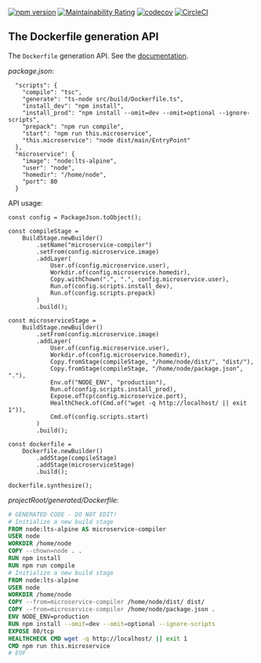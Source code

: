 [![npm version](https://badge.fury.io/js/@raccoons-co%2Fdockerfile.svg)](https://badge.fury.io/js/@raccoons-co%2Fdockerfile)
[![Maintainability Rating](https://sonarcloud.io/api/project_badges/measure?project=raccoons-co_cleanway&metric=sqale_rating)](https://sonarcloud.io/summary/new_code?id=raccoons-co_cleanway)
[![codecov](https://codecov.io/gh/raccoons-co/dockerfile/graph/badge.svg?token=uksCzUBmwv)](https://codecov.io/gh/raccoons-co/dockerfile)
[![CircleCI](https://dl.circleci.com/status-badge/img/gh/raccoons-co/dockerfile/tree/master.svg?style=svg)](https://dl.circleci.com/status-badge/redirect/gh/raccoons-co/dockerfile/tree/main)

The Dockerfile generation API
---

The `Dockerfile` generation API. See the [documentation](https://raccoons-co.github.io/dockerfile/).

*package.json*:

~~~
  "scripts": {
    "compile": "tsc",
    "generate": "ts-node src/build/Dockerfile.ts",
    "install_dev": "npm install",
    "install_prod": "npm install --omit=dev --omit=optional --ignore-scripts",
    "prepack": "npm run compile",
    "start": "npm run this.microservice",
    "this.microservice": "node dist/main/EntryPoint"
  },
  "microservice": {
    "image": "node:lts-alpine",
    "user": "node",
    "homedir": "/home/node",
    "port": 80
  }
~~~

API usage:

~~~
const config = PackageJson.toObject();

const compileStage =
    BuildStage.newBuilder()
        .setName("microservice-compiler")
        .setFrom(config.microservice.image)
        .addLayer(
            User.of(config.microservice.user),
            Workdir.of(config.microservice.homedir),
            Copy.withChown(".", ".", config.microservice.user),
            Run.of(config.scripts.install_dev),
            Run.of(config.scripts.prepack)
        )
        .build();

const microserviceStage =
    BuildStage.newBuilder()
        .setFrom(config.microservice.image)
        .addLayer(
            User.of(config.microservice.user),
            Workdir.of(config.microservice.homedir),
            Copy.fromStage(compileStage, "/home/node/dist/", "dist/"),
            Copy.fromStage(compileStage, "/home/node/package.json", "."),
            Env.of("NODE_ENV", "production"),
            Run.of(config.scripts.install_prod),
            Expose.ofTcp(config.microservice.port),
            HealthCheck.of(Cmd.of("wget -q http://localhost/ || exit 1")),
            Cmd.of(config.scripts.start)
        )
        .build();

const dockerfile =
    Dockerfile.newBuilder()
        .addStage(compileStage)
        .addStage(microserviceStage)
        .build();

dockerfile.synthesize();
~~~

*projectRoot/generated/Dockerfile*:

~~~Dockerfile
# GENERATED CODE - DO NOT EDIT!
# Initialize a new build stage
FROM node:lts-alpine AS microservice-compiler
USER node
WORKDIR /home/node
COPY --chown=node . .
RUN npm install
RUN npm run compile
# Initialize a new build stage
FROM node:lts-alpine
USER node
WORKDIR /home/node
COPY --from=microservice-compiler /home/node/dist/ dist/
COPY --from=microservice-compiler /home/node/package.json .
ENV NODE_ENV=production
RUN npm install --omit=dev --omit=optional --ignore-scripts
EXPOSE 80/tcp
HEALTHCHECK CMD wget -q http://localhost/ || exit 1
CMD npm run this.microservice
# EOF
~~~
